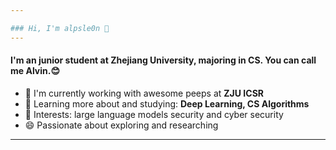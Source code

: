 ```yaml
---

### Hi, I'm alpsle0n 👋
---
```


#### I'm an junior student at Zhejiang University, majoring in CS. You can call me Alvin.😊

- 🏢 I'm currently working with awesome peeps at **ZJU ICSR**
- 🌱 Learning more about and studying: **Deep Learning, CS Algorithms**
- 💜 Interests: large language models security and cyber security 
- 😄 Passionate about exploring and researching

---
